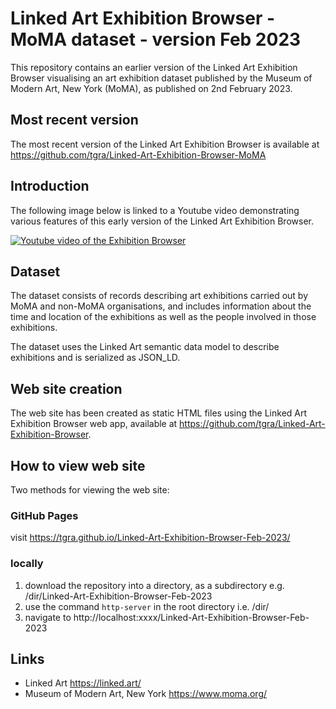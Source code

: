 # Linked Art Exhibition Browser -  MoMA dataset - version Feb 2023

This repository contains an earlier version of the Linked Art Exhibition Browser visualising an art exhibition dataset published by the Museum of Modern Art, New York (MoMA), as published on 2nd February 2023.


## Most recent version 
The most recent version of the Linked Art Exhibition Browser is available at https://github.com/tgra/Linked-Art-Exhibition-Browser-MoMA


## Introduction

The following image below is linked to a Youtube video demonstrating various features of this early version of the Linked Art Exhibition Browser.

[![Youtube video of the Exhibition Browser](https://img.youtube.com/vi/UCeUxVaj8mQ/0.jpg)](https://www.youtube.com/watch?v=UCeUxVaj8mQ)


## Dataset
The dataset consists of records describing art exhibitions carried out by MoMA and non-MoMA organisations, and includes information about the time and location of the exhibitions as well as the people involved in those exhibitions.

The dataset uses the Linked Art semantic data model to describe exhibitions and is serialized as JSON_LD.

## Web site creation
The web site has been created as static HTML files using the Linked Art Exhibition Browser web app, available at https://github.com/tgra/Linked-Art-Exhibition-Browser.

## How to view web site

Two methods for viewing the web site:
### GitHub Pages 
visit https://tgra.github.io/Linked-Art-Exhibition-Browser-Feb-2023/

### locally
 1. download the repository into a directory, as a subdirectory e.g. /dir/Linked-Art-Exhibition-Browser-Feb-2023
 2. use the command `http-server` in the root directory i.e. /dir/ 
 3. navigate to http://localhost:xxxx/Linked-Art-Exhibition-Browser-Feb-2023


## Links

- Linked Art https://linked.art/
- Museum of Modern Art, New York https://www.moma.org/
